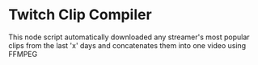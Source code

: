 # Twitch Clip Compiler

This node script automatically downloaded any streamer's most popular clips from the last 'x' days and concatenates them into one video using FFMPEG
